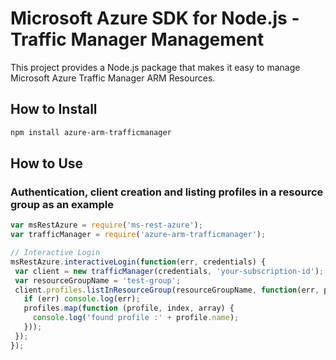 # Microsoft Azure SDK for Node.js - Traffic Manager Management

This project provides a Node.js package that makes it easy to manage Microsoft Azure Traffic Manager ARM Resources. 

## How to Install

```bash
npm install azure-arm-trafficmanager
```

## How to Use

### Authentication, client creation and listing profiles in a resource group as an example

 ```javascript
 var msRestAzure = require('ms-rest-azure');
 var trafficManager = require('azure-arm-trafficmanager');
 
 // Interactive Login
 msRestAzure.interactiveLogin(function(err, credentials) {
  var client = new trafficManager(credentials, 'your-subscription-id');
  var resourceGroupName = 'test-group';
  client.profiles.listInResourceGroup(resourceGroupName, function(err, profiles, request, response) {
    if (err) console.log(err);
    profiles.map(function (profile, index, array) {
      console.log('found profile :' + profile.name);
    }));
  });
 });
 ```